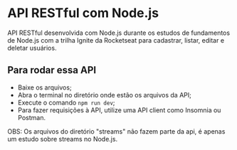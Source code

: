 # API RESTful com Node.js

API RESTful desenvolvida com Node.js durante os estudos de fundamentos de Node.js com a trilha Ignite da Rocketseat para cadastrar, listar, editar e deletar usuários.

## Para rodar essa API

- Baixe os arquivos;
- Abra o terminal no diretório onde estão os arquivos da API;
- Execute o comando `npm run dev`;
- Para fazer requisições à API, utilize uma API client como Insomnia ou Postman.

OBS: Os arquivos do diretório "streams" não fazem parte da api, é apenas um estudo sobre streams no Node.js.
